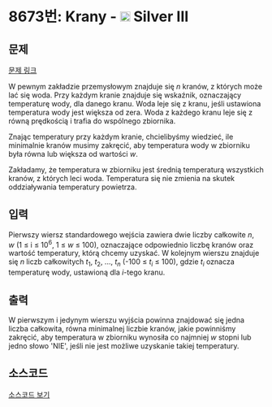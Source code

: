 # 8673번: Krany - <img src="https://static.solved.ac/tier_small/8.svg" style="height:20px" /> Silver III

<!-- performance -->

<!-- 문제 제출 후 깃허브에 푸시를 했을 때 제출한 코드의 성능이 입력될 공간입니다.-->

<!-- end -->

## 문제

[문제 링크](https://boj.kr/8673)


<p>W pewnym zakładzie przemysłowym znajduje się <em>n</em>&nbsp;kranów, z których może lać się woda. Przy każdym kranie znajduje się wskaźnik, oznaczający temperaturę wody, dla danego kranu. Woda leje się z kranu, jeśli ustawiona temperatura wody jest większa od zera. Woda z każdego kranu leje się z równą prędkością i trafia do wspólnego zbiornika.</p>

<p>Znając temperatury przy każdym kranie, chcielibyśmy wiedzieć, ile minimalnie kranów musimy zakręcić, aby temperatura wody w zbiorniku była równa lub większa od wartości <em>w</em>.</p>

<p>Zakładamy, że temperatura w zbiorniku jest średnią temperaturą wszystkich kranów, z których leci woda. Temperatura się nie zmienia na skutek oddziaływania temperatury powietrza.</p>



## 입력


<p>Pierwszy wiersz standardowego wejścia zawiera dwie liczby całkowite <em>n</em>, <em>w</em>&nbsp;(1 ≤ i ≤ 10<sup>6</sup>, 1 ≤ <em>w</em> ≤ 100), oznaczające odpowiednio liczbę kranów oraz wartość temperatury, którą chcemy uzyskać. W kolejnym wierszu znajduje się <em>n</em>&nbsp;liczb całkowitych <em>t</em><sub>1</sub>, <em>t</em><sub>2</sub>, ..., <em>t<sub>n</sub></em>&nbsp;(-100 ≤ <em>t<sub>i</sub></em> ≤ 100), gdzie&nbsp;<em>t<sub>i</sub></em>&nbsp;oznacza temperaturę wody, ustawioną dla <em>i</em>-tego kranu.</p>



## 출력


<p>W pierwszym i jedynym wierszu wyjścia powinna znajdować się jedna liczba całkowita, równa minimalnej liczbie kranów, jakie powinniśmy zakręcić, aby temperatura w zbiorniku wynosiła co najmniej <em>w</em>&nbsp;stopni lub jedno słowo 'NIE', jeśli nie jest możliwe uzyskanie takiej temperatury.</p>



## 소스코드

[소스코드 보기](Krany.cpp)